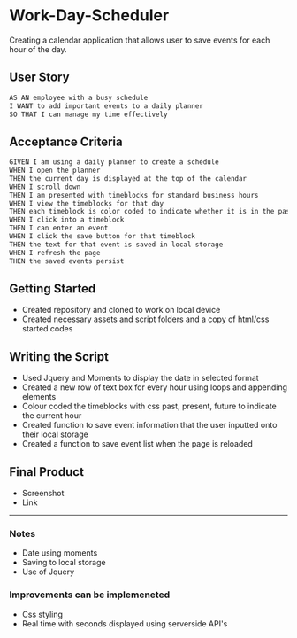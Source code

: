 # Work-Day-Scheduler

Creating a calendar application that allows user to save events for each hour of the day.

## User Story

```md
AS AN employee with a busy schedule
I WANT to add important events to a daily planner
SO THAT I can manage my time effectively
```

## Acceptance Criteria

```md
GIVEN I am using a daily planner to create a schedule
WHEN I open the planner
THEN the current day is displayed at the top of the calendar
WHEN I scroll down
THEN I am presented with timeblocks for standard business hours
WHEN I view the timeblocks for that day
THEN each timeblock is color coded to indicate whether it is in the past, present, or future
WHEN I click into a timeblock
THEN I can enter an event
WHEN I click the save button for that timeblock
THEN the text for that event is saved in local storage
WHEN I refresh the page
THEN the saved events persist
```
## Getting Started
- Created repository and cloned to work on local device
- Created necessary assets and script folders and a copy of html/css started codes

## Writing the Script
- Used Jquery and Moments to display the date in selected format
- Created a new row of text box for every hour using loops and appending elements
- Colour coded the timeblocks with css past, present, future to indicate the current hour
- Created function to save event information that the user inputted onto their local storage
- Created a function to save event list when the page is reloaded

## Final Product
- Screenshot
- Link
----------------------------------
### Notes
- Date using moments
- Saving to local storage
- Use of Jquery

### Improvements can be implemeneted
- Css styling 
- Real time with seconds displayed using serverside API's